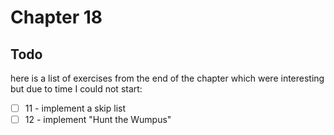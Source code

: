 # Chapter 18

## Todo

here is a list of exercises from the end of the chapter which were interesting 
but due to time I could not start:

- [ ] 11 - implement a skip list
- [ ] 12 - implement "Hunt the Wumpus"